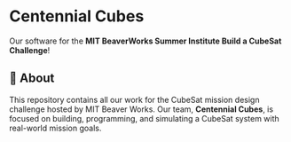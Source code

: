 # Centennial Cubes

Our software for the **MIT BeaverWorks Summer Institute Build a CubeSat Challenge**!

## 🚀 About

This repository contains all our work for the CubeSat mission design challenge hosted by MIT Beaver Works. Our team, **Centennial Cubes**, is focused on building, programming, and simulating a CubeSat system with real-world mission goals.
